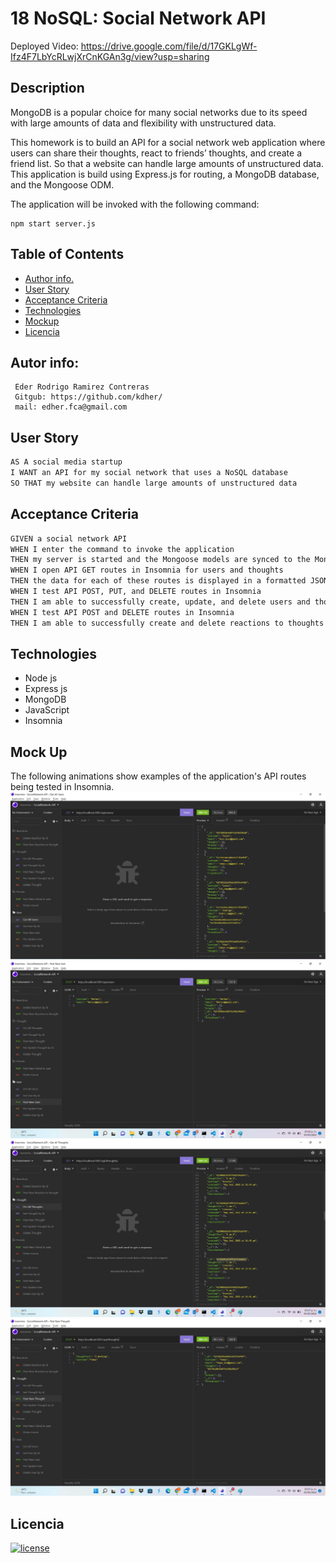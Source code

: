 # 18 NoSQL: Social Network API

 Deployed Video: https://drive.google.com/file/d/17GKLgWf-Ifz4F7LbYcRLwjXrCnKGAn3g/view?usp=sharing
## Description

MongoDB is a popular choice for many social networks due to its speed with large amounts of data and flexibility with unstructured data. 

This homework is to build an API for a social network web application where users can share their thoughts, react to friends’ thoughts, and create a friend list. 
So that a website can handle large amounts of unstructured data. This application is build using Express.js for routing, a MongoDB database, and the Mongoose ODM.

The application will be invoked with the following command:
``` 
npm start server.js
``` 
## Table of Contents
- [Author info.](#autor-info) 
- [User Story](#user-story)
- [Acceptance Criteria](#acceptance-criteria)
- [Technologies](#technologies)
- [Mockup](#mock-up)
- [Licencia](#licencia)

## Autor info:
```
 Eder Rodrigo Ramirez Contreras 
 Gitgub: https://github.com/kdher/
 mail: edher.fca@gmail.com
```
## User Story

```md
AS A social media startup
I WANT an API for my social network that uses a NoSQL database
SO THAT my website can handle large amounts of unstructured data
```

## Acceptance Criteria

```md
GIVEN a social network API
WHEN I enter the command to invoke the application
THEN my server is started and the Mongoose models are synced to the MongoDB database
WHEN I open API GET routes in Insomnia for users and thoughts
THEN the data for each of these routes is displayed in a formatted JSON
WHEN I test API POST, PUT, and DELETE routes in Insomnia
THEN I am able to successfully create, update, and delete users and thoughts in my database
WHEN I test API POST and DELETE routes in Insomnia
THEN I am able to successfully create and delete reactions to thoughts and add and remove friends to a user’s friend list
```
## Technologies 
* Node js
* Express js
* MongoDB
* JavaScript
* Insomnia

## Mock Up

The following animations show examples of the application's API routes being tested in Insomnia.
![image](./public/images/users.jpg)
![image](./public/images/newuser.jpg)
![image](./public/images/thoughts.jpg)
![image](./public/images/newthught.jpg)
## Licencia
[![license](https://img.shields.io/badge/license-MIT-blue)](https://shields.io)